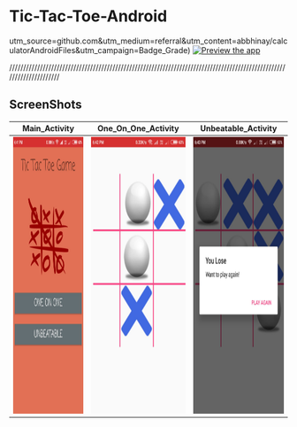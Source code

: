 # Tic-Tac-Toe-Android

utm_source=github.com&amp;utm_medium=referral&amp;utm_content=abbhinay/calculatorAndroidFiles&amp;utm_campaign=Badge_Grade)
[![Preview the app](https://img.shields.io/badge/Preview-Appetize.io-orange.svg)](https://appetize.io/app/wf6ebv14y2u5juzz6rp23c0drg)

/////////////////////////////////////////////////////////////////////////////////////////////////////////////////////

<h2>ScreenShots</h2>

Main_Activity | One_On_One_Activity | Unbeatable_Activity
--- | --- | ---
<img src="images/Main_Activity.jpeg" width="280" height="500" /> | <img src="images/One_On_One_Activity.jpeg" width="280" height="500" /> | <img src="images/Unbeatable_Activity.jpeg" width="280" height="500" />



